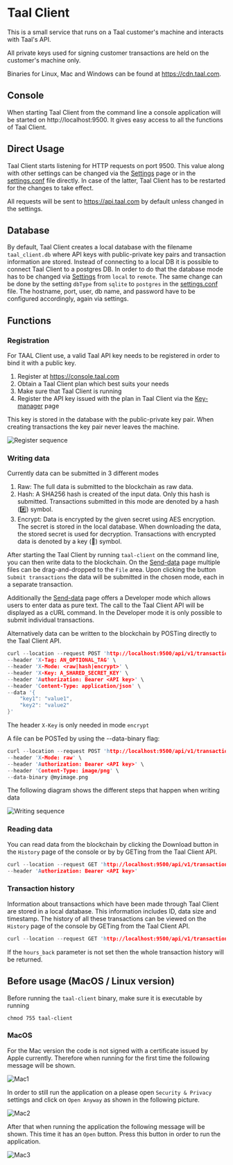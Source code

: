 # Taal Client

This is a small service that runs on a Taal customer's machine and interacts with Taal's API.

All private keys used for signing customer transactions are held on the customer's machine only.

Binaries for Linux, Mac and Windows can be found at https://cdn.taal.com.

## Console

When starting Taal Client from the command line a console application will be started on http://localhost:9500. It gives easy access to all the functions of Taal Client.

## Direct Usage

Taal Client starts listening for HTTP requests on port 9500. This value along with other settings can be changed via the [Settings](https://localhost:9500/settings) page or in the [settings.conf](./settings.conf) file directly. In case of the latter, Taal Client has to be restarted for the changes to take effect.

All requests will be sent to https://api.taal.com by default unless changed in the settings.

## Database

By default, Taal Client creates a local database with the filename `taal_client.db` where API keys with public-private key pairs and transaction information are stored. Instead of connecting to a local DB it is possible to connect Taal Client to a postgres DB. In order to do that the database mode has to be changed via [Settings](https://localhost:9500/settings) from `local` to `remote`. The same change can be done by the setting `dbType` from `sqlite` to `postgres` in the [settings.conf](./settings.conf) file. The hostname, port, user, db name, and password have to be configured accordingly, again via settings.

## Functions

### Registration

For TAAL Client use, a valid Taal API key needs to be registered in order to bind it with a public key.

1. Register at https://console.taal.com
2. Obtain a Taal Client plan which best suits your needs
3. Make sure that Taal Client is running
4. Register the API key issued with the plan in Taal Client via the [Key-manager](https://localhost:9500/key-manager) page

This key is stored in the database with the public-private key pair. When creating transactions the key pair never leaves the machine.

![Register sequence](https://github.com/TAAL-GmbH/taal-client/blob/master/assets/register.png)

### Writing data

Currently data can be submitted in 3 different modes

1. Raw: The full data is submitted to the blockchain as raw data.
2. Hash: A SHA256 hash is created of the input data. Only this hash is submitted. Transactions submitted in this mode are denoted by a hash (#️⃣) symbol.
3. Encrypt: Data is encrypted by the given secret using AES encryption. The secret is stored in the local database. When downloading the data, the stored secret is used for decryption. Transactions with encrypted data is denoted by a key (🔑) symbol.

After starting the Taal Client by running `taal-client` on the command line, you can then write data to the blockchain. On the [Send-data](http://localhost:9500/send-data) page multiple files can be drag-and-dropped to the `File` area. Upon clicking the button `Submit transactions` the data will be submitted in the chosen mode, each in a separate transaction.

Additionally the [Send-data](http://localhost:9500/send-data) page offers a Developer mode which allows users to enter data as pure text. The call to the Taal Client API will be displayed as a cURL command. In the Developer mode it is only possible to submit individual transactions.

Alternatively data can be written to the blockchain by POSTing directly to the Taal Client API.

```c
curl --location --request POST 'http://localhost:9500/api/v1/transactions' \
--header 'X-Tag: AN_OPTIONAL_TAG' \
--header 'X-Mode: <raw|hash|encrypt>' \
--header 'X-Key: A_SHARED_SECRET_KEY' \
--header 'Authorization: Bearer <API key>' \
--header 'Content-Type: application/json' \
--data '{
    "key1": "value1",
    "key2": "value2"
}'
```

The header `X-Key` is only needed in mode `encrypt`

A file can be POSTed by using the --data-binary flag:

```c
curl --location --request POST 'http://localhost:9500/api/v1/transactions' \
--header 'X-Mode: raw' \
--header 'Authorization: Bearer <API key>' \
--header 'Content-Type: image/png' \
--data-binary @myimage.png
```

The following diagram shows the different steps that happen when writing data

![Writing sequence](https://github.com/TAAL-GmbH/taal-client/blob/master/assets/write.png)

### Reading data

You can read data from the blockchain by clicking the Download button in the `History` page of the console or by by GETing from the Taal Client API.

```c
curl --location --request GET 'http://localhost:9500/api/v1/transactions/<txid>' \
--header 'Authorization: Bearer <API key>'
```

### Transaction history

Information about transactions which have been made through Taal Client are stored in a local database. This information includes ID, data size and timestamp. The history of all these transactions can be viewed on the `History` page of the console by GETing from the Taal Client API.

```c
curl --location --request GET 'http://localhost:9500/api/v1/transactions/?hours_back=24'
```

If the `hours_back` parameter is not set then the whole transaction history will be returned.

## Before usage (MacOS / Linux version)

Before running the `taal-client` binary, make sure it is executable by running

```
chmod 755 taal-client
```

### MacOS

For the Mac version the code is not signed with a certificate issued by Apple currently. Therefore when running for the first time the following message will be shown.

![Mac1](https://github.com/TAAL-GmbH/taal-client/blob/master/assets/mac1.png)

In order to still run the application on a please open `Security & Privacy` settings and click on `Open Anyway` as shown in the following picture.

![Mac2](https://github.com/TAAL-GmbH/taal-client/blob/master/assets/mac2.png)

After that when running the application the following message will be shown. This time it has an `Open` button. Press this button in order to run the application.

![Mac3](https://github.com/TAAL-GmbH/taal-client/blob/master/assets/mac3.png)
